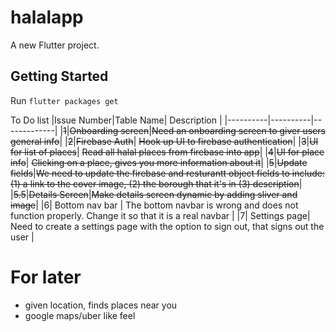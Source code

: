 # halalapp

A new Flutter project.

## Getting Started

Run 
`flutter packages get`

To Do list
|Issue Number|Table Name| Description | 
|----------|----------|-------------|
|~~1~~|~~Onboarding screen~~|~~Need an onboarding screen to giver users general info~~|
|~~2~~|~~Firebase Auth~~| ~~Hook up UI to firebase authentication~~|
|~~3~~|~~UI for list of places~~| ~~Read all halal places from firebase into app~~|
|~~4~~|~~UI for place info~~| ~~Clicking on a place, gives you more information about it~~|
|~~5~~|~~Update fields~~|~~We need to update the firebase and resturantt object fields to include: (1) a link to the cover image, (2) the borough that it's in (3) description~~|
|~~5.5~~|~~Details Screen~~|~~Make details screen dynamic by adding sliver and image~~|
|6| Bottom nav bar | The bottom navbar is wrong and does not function properly. Change it so that it is a real navbar |
|7| Settings page| Need to create a settings page with the option to sign out, that  signs out the user |



# For later
- given location, finds places near you
- google maps/uber like feel
